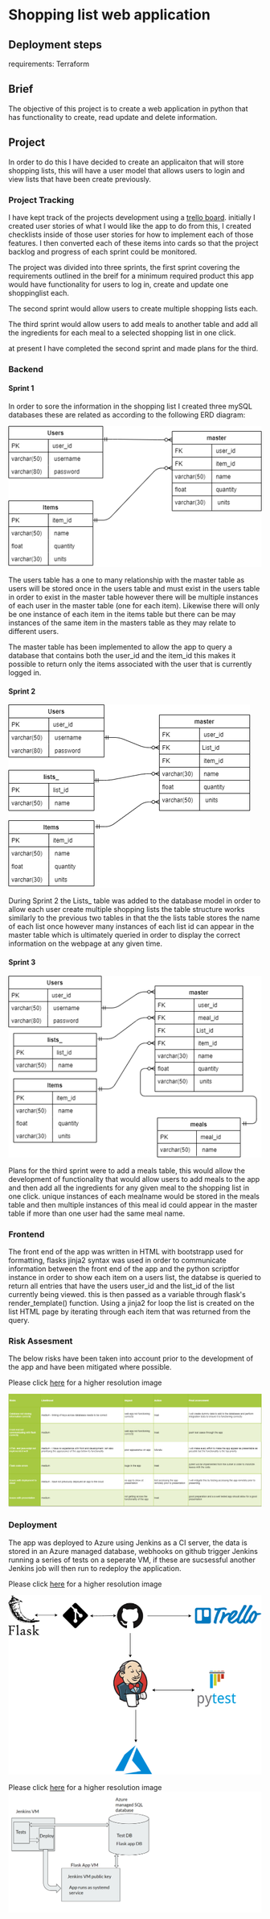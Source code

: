 # Shopping list web application

## Deployment steps

requirements: Terraform

## Brief
The objective of this project is to create a web application in python that has functionality to create, read update and delete information.

## Project
In order to do this I have decided to create an applicaiton that will store shopping lists, this will have a user model that allows users to login and view lists that have been create previously.

### Project Tracking
I have kept track of the projects development using a [trello board](https://trello.com/b/ZqFX1q9P/shopping-list).
initially I created user stories of what I would like the app to do from this, I created checklists inside of those user stories for how to implement each of those features. I then converted each of these items into cards so that the project backlog and progress of each sprint could be monitored.

The project was divided into three sprints, the first sprint covering the requirements outlined in the breif for a minimum required product this app would have functionality for users to log in, create and update one shoppinglist each.

The second sprint would allow users to create multiple shopping lists each.

The third sprint would allow users to add meals to another table and add all the ingredients for each meal to a selected shopping list in one click.

at present I have completed the second sprint and made plans for the third.


### Backend

#### Sprint 1
In order to sore the information in the shopping list I created three mySQL databases these are related as according to the following ERD diagram:

![ERD](images/ERD_diagram.draw.io.png)

The users table has a one to many relationship with the master table as users will be stored once in the users table and must exist in the users table in order to exist in the master table however there will be multiple instances of each user in the master table (one for each item). Likewise there will only be one instance of each item in the items table but there can be may instances of the same item in the masters table as they may relate to different users.

The master table has been implemented to allow the app to query a database that contains both the user_id and the item_id this makes it possible to return only the items associated with the user that is currently logged in.

#### Sprint 2
![ERD](images/Sprint2_ERD.png)

During Sprint 2 the Lists_ table was added to the database model in order to allow each user create multiple shopping lists the table structure works similarly to the previous two tables in that the the lists table stores the name of each list once however many instances of each list id can appear in the master table which is ultimately queried in order to display the correct information on the webpage at any given time.

#### Sprint 3
![ERD](images/Sprint3_ERD.png)

Plans for the third sprint were to add a meals table, this would allow the development of functionality that would allow users to add meals to the app and then add all the ingredients for any given meal to the shopping list in one click. unique instances of each mealname would be stored in the meals table and then multiple instances of this meal id could appear in the master table if more than one user had the same meal name.

### Frontend

The front end of the app was written in HTML with bootstrapp used for formatting, flasks jinja2 syntax was used in order to communicate information between the front end of the app and the python scriptfor instance in order to show each item on a users list, the databse is queried to return all entries that have the users user_id and the list_id of the list currently being viewed. this is then passed as a variable through flask's render_template() function. Using a jinja2 for loop the list is created on the list HTML page by iterating through each item that was returned from the query.



### Risk Assesment 

The below risks have been taken into account prior to the development of the app and have been mitigated where possible.

Please click [here](https://github.com/MattCrutchley/shoppinglist/tree/master/images/Risk_assesment.png) for a higher resolution image

![Risk assesment](images/Risk_assesment.png)


### Deployment
The app was deployed to Azure using Jenkins as a CI server, the data is stored in an Azure managed database, webhooks on github trigger Jenkins running a series of tests on a seperate VM, if these are sucsessful another Jenkins job will then run to redeploy the application.

Please click [here](images/CI_pipeline.png) for a higher resolution image

![CI pipeline](images/CI_pipeline.png)

Please click [here](images/Cloud_infastructure.png) for a higher resolution image
![Cloud infrastructure](images/Cloud_infastructure.png)


